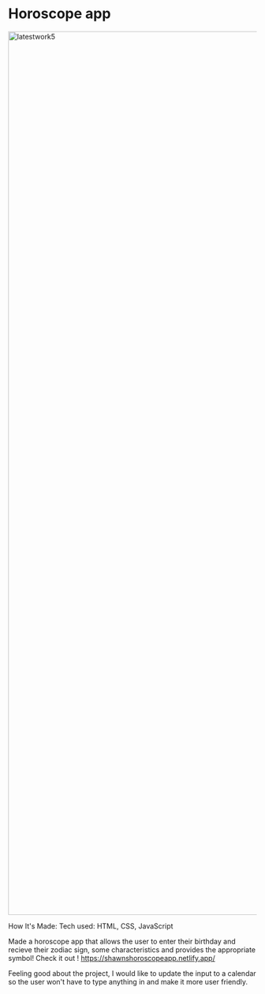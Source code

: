# Horoscope app


<img width="1792" alt="latestwork5" src="https://user-images.githubusercontent.com/125736610/228049658-bc62609b-01b5-49d6-a5c9-5ae5e5045ad9.png">

How It's Made:
Tech used: HTML, CSS, JavaScript

Made a horoscope app that allows the user to enter their birthday and recieve their zodiac sign, some characteristics and provides the appropriate symbol! 
Check it out ! https://shawnshoroscopeapp.netlify.app/

Feeling good about the project, I would like to update the input to a calendar so the user won't have to type anything in and make it more user friendly.

